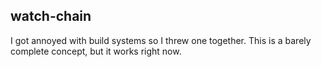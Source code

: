 watch-chain
-----------

I got annoyed with build systems so I threw one together. This is a barely complete concept, but it works right now.